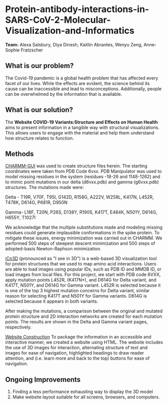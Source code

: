 # Protein-antibody-interactions-in-SARS-CoV-2-Molecular-Visualization-and-Informatics
**Team:** Alexa Salsbury, Diya Dinesh, Kaitlin Abrantes, Wenyu Zeng, Anne-Sophie Fratzscher
## What is our problem?
The Covid-19 pandemic is a global health problem that has affected every facet of our lives. While the effects are evident, the science behind its cause can be inaccessible and lead to misconceptions. Additionally, people can be overwhelmed by the information that is available.

## What is our solution?
The **Website COVID-19 Variants:Structure and Effects on Human Health** aims to present information in a tangible way with structural visualizations. This allows users to engage with the material and help them understand how structure relates to function. 

## Methods

[CHARMM-GUI](https://www.charmm-gui.org/) was used to create structure files herein. The starting coordinates were taken from PDB Code 6vxx. PDB Manipulator was used to model missing residues in the system (residues -18-26 and 1148-1262) and to mimic point mutations in our delta (d6vxx.pdb) and gamma (g6vxx.pdb) structures. The mutations made were: 

Delta - T19R, V70F, T95I, G142D, R158G, A222V, W258L, K417N, L452R, T478K, D614G, P681R, D950N

Gamma- L18F, T20N, P26S, D138Y, R190S, K417T, E484K, N501Y, D614G, H655Y, T1027I

We acknowledge that the multiple substitutions made and modeling missing residues could generate implausible conformations in the spike protein. To mitigate these issues, energy minimization was carried out in CHARMM. We performed 500 steps of steepest descent minimization and 500 steps of adopted-basis Newton-Raphson minimization.

[iCn3D](https://www.ncbi.nlm.nih.gov/Structure/icn3d/full.html) (pronounced as "I see in 3D") is a web-based 3D visualization tool for protein structures that we used to map amino acid interactions. Users are able to load images using popular IDs, such as PDB ID and MMDB ID, or load images from local files. For this project, we start with PDB code 6VXX, apply mutation points L452R, (K417N*), and D614G for Delta variant, and K417T, N501Y, and D614G for Gamma variant. L452R is selected because it is one of the top 3 highest mutation concerns for Delta variant, similar reason for selecting K417T and N501Y for Gamma variants. D614G is selected because it appears in both variants. 

After making the mutations, a comparison between the original and mutated protein structure and 2D interaction networks are created for each mutation points. The results are shown in the Delta and Gamma variant pages, respectively. 

[Website Construction](https://www.w3schools.com/html/)
To package the information in an accessible and interactive manner, we created a website using HTML. The website includes the use of 3D images for interaction, alternating structure of text and images for ease of navigation, highlighted headings to draw reader attention, and (i.e. learn more and back to the top) buttons for ease of navigation.

## Ongoing Improvements
1) Finding a less performance exhausting way to display the 3D model
2) Make website layout suitable for all screens, browsers, and computers. 
